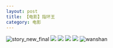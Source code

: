 ```yaml
---
layout: post
title: 【电影】指环王
category: 电影
---
```

![story_new_final](http://rdr022gcy.hd-bkt.clouddn.com/img/story_new_final_0322.png)
![](http://rdr022gcy.hd-bkt.clouddn.com/img/rings-220405-1.png)
![](http://rdr022gcy.hd-bkt.clouddn.com/img/rings-220405-2.png)
![](http://rdr022gcy.hd-bkt.clouddn.com/img/rings-220405-3.png)
![](http://rdr022gcy.hd-bkt.clouddn.com/img/rings-220405-4.png)
![wanshan](http://rdr022gcy.hd-bkt.clouddn.com/img/wanshan.png)